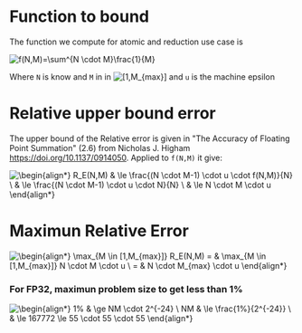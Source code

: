 # Function to bound

The function we compute for atomic and reduction use case is 

![f(N,M)=\sum^{N \cdot M}\frac{1}{M}](https://render.githubusercontent.com/render/math?math=%5Cdisplaystyle+f%28N%2CM%29%3D%5Csum%5E%7BN+%5Ccdot+M%7D%5Cfrac%7B1%7D%7BM%7D)

Where `N` is know and `M` in in ![[1,M_{max}]](https://render.githubusercontent.com/render/math?math=%5Cdisplaystyle+%5B1%2CM_%7Bmax%7D%5D) and `u` is the machine epsilon

# Relative upper bound error
The upper bound of the Relative error is given in "The Accuracy of Floating Point Summation" (2.6) from Nicholas J. Higham https://doi.org/10.1137/0914050. 
Applied to `f(N,M)` it give:

![\begin{align*}
R_E(N,M) & \le \frac{(N \cdot M-1) \cdot u \cdot f(N,M)}{N} \\
& \le \frac{(N \cdot M-1) \cdot u \cdot N}{N} \\
& \le N \cdot M \cdot u
\end{align*}
](https://render.githubusercontent.com/render/math?math=%5Cdisplaystyle+%5Cbegin%7Balign%2A%7D%0AR_E%28N%2CM%29+%26+%5Cle+%5Cfrac%7B%28N+%5Ccdot+M-1%29+%5Ccdot+u+%5Ccdot+f%28N%2CM%29%7D%7BN%7D+%5C%5C%0A%26+%5Cle+%5Cfrac%7B%28N+%5Ccdot+M-1%29+%5Ccdot+u+%5Ccdot+N%7D%7BN%7D+%5C%5C%0A%26+%5Cle+N+%5Ccdot+M+%5Ccdot+u%0A%5Cend%7Balign%2A%7D%0A)

# Maximun Relative Error

![\begin{align*}
\max_{M \in [1,M_{max}]} R_E(N,M) = & \max_{M \in [1,M_{max}]}  N \cdot M \cdot u \\
= & N \cdot M_{max} \cdot u 
\end{align*}](https://render.githubusercontent.com/render/math?math=%5Cdisplaystyle+%5Cbegin%7Balign%2A%7D%0A%5Cmax_%7BM+%5Cin+%5B1%2CM_%7Bmax%7D%5D%7D+R_E%28N%2CM%29+%3D+%26+%5Cmax_%7BM+%5Cin+%5B1%2CM_%7Bmax%7D%5D%7D++N+%5Ccdot+M+%5Ccdot+u+%5C%5C%0A%3D+%26+N+%5Ccdot+M_%7Bmax%7D+%5Ccdot+u+%0A%5Cend%7Balign%2A%7D)

### For FP32, maximun problem size to get less than 1%

![\begin{align*}
1\% & \ge NM \cdot 2^{-24} \\
NM & \le \frac{1\%}{2^{-24}} \\
        & \le 167772 \le 55 \cdot 55 \cdot 55
\end{align*}
](https://render.githubusercontent.com/render/math?math=%5Cdisplaystyle+%5Cbegin%7Balign%2A%7D%0A1%5C%25+%26+%5Cge+NM+%5Ccdot+2%5E%7B-24%7D+%5C%5C%0ANM+%26+%5Cle+%5Cfrac%7B1%5C%25%7D%7B2%5E%7B-24%7D%7D+%5C%5C%0A++++++++%26+%5Cle+167772+%5Cle+55+%5Ccdot+55+%5Ccdot+55%0A%5Cend%7Balign%2A%7D%0A)

